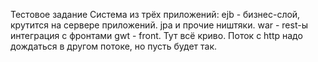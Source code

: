 Тестовое задание
Система из трёх приложений:
ejb - бизнес-слой, крутится на сервере приложений. jpa  и прочие ништяки.
war - rest-ы интеграция с фронтами
gwt - front. Тут всё криво. Поток с http надо дождаться в другом потоке, но пусть будет так. 

